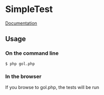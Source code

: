 # SimpleTest

[Documentation](http://www.simpletest.org/en/overview.html)

## Usage

### On the command line
```$ php gol.php```

### In the browser
If you browse to gol.php, the tests will be run
